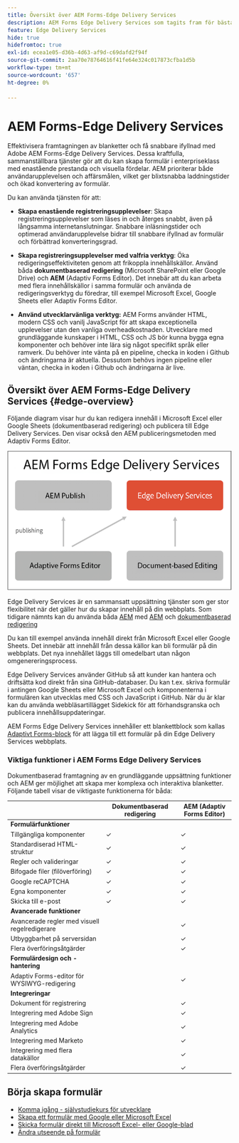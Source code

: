 ```yaml
---
title: Översikt över AEM Forms-Edge Delivery Services
description: AEM Forms Edge Delivery Services som tagits fram för bästa prestanda och som gör det möjligt att förutse framtiden för smidig datainsamling och användarengagemang.
feature: Edge Delivery Services
hide: true
hidefromtoc: true
exl-id: ecea1e05-d36b-4d63-af9d-c69dafd2f94f
source-git-commit: 2aa70e78764616f41fe64e324c017873cfba1d5b
workflow-type: tm+mt
source-wordcount: '657'
ht-degree: 0%

---
```


# AEM Forms-Edge Delivery Services

Effektivisera framtagningen av blanketter och få snabbare ifyllnad med Adobe AEM Forms-Edge Delivery Services. Dessa kraftfulla, sammanställbara tjänster gör att du kan skapa formulär i enterpriseklass med enastående prestanda och visuella fördelar. AEM prioriterar både användarupplevelsen och affärsmålen, vilket ger blixtsnabba laddningstider och ökad konvertering av formulär.

Du kan använda tjänsten för att:

* **Skapa enastående registreringsupplevelser**: Skapa registreringsupplevelser som läses in och återges snabbt, även på långsamma internetanslutningar. Snabbare inläsningstider och optimerad användarupplevelse bidrar till snabbare ifyllnad av formulär och förbättrad konverteringsgrad.

* **Skapa registreringsupplevelser med valfria verktyg**: Öka redigeringseffektiviteten genom att frikoppla innehållskällor. Använd båda **dokumentbaserad redigering** (Microsoft SharePoint eller Google Drive) och **AEM** (Adaptiv Forms Editor). Det innebär att du kan arbeta med flera innehållskällor i samma formulär och använda de redigeringsverktyg du föredrar, till exempel Microsoft Excel, Google Sheets eller Adaptiv Forms Editor.

* **Använd utvecklarvänliga verktyg:** AEM Forms använder HTML, modern CSS och vanilj JavaScript för att skapa exceptionella upplevelser utan den vanliga overheadkostnaden. Utvecklare med grundläggande kunskaper i HTML, CSS och JS bör kunna bygga egna komponenter och behöver inte lära sig något specifikt språk eller ramverk. Du behöver inte vänta på en pipeline, checka in koden i Github och ändringarna är aktuella. Dessutom behövs ingen pipeline eller väntan, checka in koden i Github och ändringarna är live.


## Översikt över AEM Forms-Edge Delivery Services {#edge-overview}

Följande diagram visar hur du kan redigera innehåll i Microsoft Excel eller Google Sheets (dokumentbaserad redigering) och publicera till Edge Delivery Services. Den visar också den AEM publiceringsmetoden med Adaptiv Forms Editor.

![Edge Delivery Architecture](/help/edge/assets/AEM-forms-with-EDS-publishing.png)

Edge Delivery Services är en sammansatt uppsättning tjänster som ger stor flexibilitet när det gäller hur du skapar innehåll på din webbplats. Som tidigare nämnts kan du använda båda [AEM](https://experienceleague.adobe.com/docs/experience-manager-cloud-service/content/sites/authoring/getting-started/concepts.html) med [AEM](/help/implementing/universal-editor/introduction.md) och [dokumentbaserad redigering](https://www.aem.live/docs/authoring)

Du kan till exempel använda innehåll direkt från Microsoft Excel eller Google Sheets. Det innebär att innehåll från dessa källor kan bli formulär på din webbplats. Det nya innehållet läggs till omedelbart utan någon omgenereringsprocess.

Edge Delivery Services använder GitHub så att kunder kan hantera och driftsätta kod direkt från sina GitHub-databaser. Du kan t.ex. skriva formulär i antingen Google Sheets eller Microsoft Excel och komponenterna i formulären kan utvecklas med CSS och JavaScript i GitHub. När du är klar kan du använda webbläsartillägget Sidekick för att förhandsgranska och publicera innehållsuppdateringar.

AEM Forms Edge Delivery Services innehåller ett blankettblock som kallas [Adaptivt Forms-block](/help/edge/docs/forms/create-forms.md) för att lägga till ett formulär på din Edge Delivery Services webbplats.

### Viktiga funktioner i AEM Forms Edge Delivery Services

Dokumentbaserad framtagning av en grundläggande uppsättning funktioner och AEM ger möjlighet att skapa mer komplexa och interaktiva blanketter. Följande tabell visar de viktigaste funktionerna för båda:

<!-- 

>[!BEGINTABS]

>[!TAB Document-based authoring]

Document-based authoring is a versatile option suitable for creating simple forms with essential functionalities. It allows you to integrate various input types like text fields, dropdown menus, and radio buttons, enabling you to collect user data effectively. It offers a basic version of rules to add dynamic behaviour to forms. Key features of Document-based authoring are: 

* **[HTML5-based Form Field components](/help/edge/docs/forms/form-components.md)**: AEM Forms Edge Delivery Services allow you to create user-friendly and interactive forms using form components based on HTML5 [input types](https://developer.mozilla.org/en-US/docs/Web/HTML/Element/input#input_types), <a href="https://developer.mozilla.org/en-US/docs/Web/HTML/Element/textarea">textarea</a>, <a href="https://developer.mozilla.org/en-US/docs/Web/HTML/Element/select">select</a>, and <a href="https://developer.mozilla.org/en-US/docs/Web/HTML/Element/fieldset">fieldset</a>  elements. These components cater to different types of data collection and can be easily customized to fit your specific needs.  

* **Accessibility**: The fields in the form block are accessible. Each label is linked with its respective input element, and IDs are auto-generated for linking. Descriptions associated with fields are linked via the aria-describedby attribute. Keyboard navigation using the standard Tab/Shift + Tab keys is supported.

* **[Styling](/help/edge/docs/forms/style-theme-forms.md)**: Each form field has a fixed HTML structure that can be easily decorated using custom CSS or JavaScript files. Selectors for targeting fields in CSS and JS are provided based on type and name. You can easily create new selectors due to the standradized structure and style your form. 

* **Basic Rules**: Easily create logic that adjusts field visibility, validation, and behavior based on user input or predefined conditions. Rules offer a flexible and intuitive way to add intelligence to your forms, ensuring they adapt seamlessly based on user inputs.

* **Validations**: Before submission, the form is validated, and invalid fields are appropriately marked with error messages displayed to the user. Adaptive Forms Block support all the HTML form validation, supported by modern browsers, and provide additional validation mechanism like validation script, file size, file type, overall file size, and more. 

* **File Uploads**: You can add file attachment capabilities to your forms. Whether you need to gather documents, images, or other files from your users, file upload functionality serves you effortlessly. With custom handling options available, you can tailor the file upload process to suit your specific requirements.

* **reCAPTCHA**: Benefit from seamless integration of Google reCAPTCHA into your forms with our out-of-the-box (OOTB) support. Safeguard your forms against fraudulent activities, spam, and abuse, while maintaining a smooth and uninterrupted user experience. Adaptive Forms Block supports reCaptcha V3 and reCaptcha Enterprise. 

* **Send email notification on form submission**: Eliminate the hassle of manual follow-ups and ensure timely communication with our built-in email automation for form submissions. This integrated solution lets you effortlessly notify relevant parties, including sending form data, whenever someone fills out a form on your website. No need for complex configurations or additional tools – it's ready to use out of the box.

>[!TAB AEM Authoring]

AEM Authoring unlocks additional capabilities beyond the document-based authoring, empowering you to build more complex and interactive forms. In additon to the features of Document-based authoring, AEM authoring offers the following additional features:  

* Advanced Rules: Define logic-based actions within your forms. You can use rules to conditionally show or hide form sections, pre-populate fields based on user input, and perform various validations to ensure data integrity.

* Server-side extensibility: Extend the functionalities of your forms by integrating them with server-side logic. This allows you to perform complex calculations, interact with external systems, and automate specific tasks based on user actions within the form.
* Streamline workflows and data management: Leverage the power of AEM to:
    * Design user-friendly forms using AEM editors.
    * Generate a "Document of Record" for secure and tamper-proof archiving of submitted data.
    * Facilitate e-signing with Adobe Sign for a smooth and secure signing experience.
    * Automate business processes through AEM workflows, triggering actions based on form submissions.
    * Effortlessly integrate with various data sources, enabling seamless data flow and exchange.

>[!ENDTABS]



## Start creating forms

-->

|                                           | Dokumentbaserad redigering | AEM (Adaptiv Forms Editor) |
| ----------------------------------------- | ------------------------ | ------------------------------------ |
| **Formulärfunktioner** |                          |                                      |
| Tillgängliga komponenter | ✓ | ✓ |
| Standardiserad HTML-struktur | ✓ | ✓ |
| Regler och valideringar | ✓ | ✓ |
| Bifogade filer (filöverföring) | ✓ | ✓ |
| Google reCAPTCHA | ✓ | ✓ |
| Egna komponenter | ✓ | ✓ |
| Skicka till e-post | ✓ | ✓ |
| **Avancerade funktioner** |                          |                                      |
| Avancerade regler med visuell regelredigerare |                          | ✓ |
| Utbyggbarhet på serversidan |                          | ✓ |
| Flera överföringsåtgärder |                          | ✓ |
| **Formulärdesign och -hantering** |                          |                                      |
| Adaptiv Forms-editor för WYSIWYG-redigering |                          | ✓ |
| **Integreringar** |                          |                                      |
| Dokument för registrering |                          | ✓ |
| Integrering med Adobe Sign |                          | ✓ |
| Integrering med Adobe Analytics |                          | ✓ |
| Integrering med Marketo |                          | ✓ |
| Integrering med flera datakällor |                          | ✓ |
| Flera överföringsåtgärder |                          | ✓ |


## Börja skapa formulär

* [Komma igång - självstudiekurs för utvecklare](/help/edge/docs/forms/tutorial.md)
* [Skapa ett formulär med Google eller Microsoft Excel](/help/edge/docs/forms/create-forms.md)
* [Skicka formulär direkt till Microsoft Excel- eller Google-blad](/help/edge/docs/forms/submit-forms.md)
* [Ändra utseende på formulär](/help/edge/docs/forms/style-theme-forms.md)


<!-- 

## Start creating forms

<div>

  <style>
    .card-container {
        width: calc(33.33% - 10px);;
        margin: 5px;
        border: 1px solid #ccc;
        border-radius: 5px;
        padding: 5px;
        box-sizing: border-box;
        transition: background-color 0.3s ease; /* Adding transition effect */
    }
    .card-container:hover {
        background-color: #f0f0f0; /* Changing background color on hover */
    }
</style>

<div style="display: flex; flex-wrap: wrap; justify-content: space-between; margin: -5px;">
    <div class="card-container">
        <a href="/help/edge/docs/forms/create-forms.md">
            <img src="/help/edge/assets/smock_devices_18_n.svg" alt="Create a form using eds forms" style="border-radius: 5px;"> </b>
            <br><b style="margin-top: 5px;">Create a form using Google Sheets or Microsoft Excel</b>
        </a>
        <p>Create forms that load and render quickly and automatically reflows on mobile devices.</p>
    </div>
    <div class="card-container">
        <a href="/help/edge/docs/forms/create-forms.md#manually-configure-a-spreadsheet-to-accept-data">   
            <img src="/help/edge/assets/smock_platformdatamapping_18_n.svg" alt="Submit form" alt="Use Form Fragments in an EDS Form" style="border-radius: 5px;"> </b>
            <br><b style="margin-top: 5px;">Submit form to spreadsheet</b>
        </a>
        <p>Submit forms directly to your Microsoft Excel or Google Sheets.</p>
    </div>
     <div class="card-container">
        <a href="/help/edge/docs/forms/style-theme-forms.md">
            <img src="/help/edge/assets/smock_imageautomode_18_N.svg" alt="Apply styles or themes to an eds form" style="border-radius: 5px;"> </b>
            <br><b style="margin-top: 5px;">Customize a theme</b>
        </a>
        <p>Create a consistent brand image by applying the same theme across forms.</p>
    </div>
      <div class="card-container">
        <a href="/help/edge/docs/forms/validate-forms.md">
            <img src="/help/edge/assets/smock_condition_18_n.svg" alt="Add validations to form fields" style="border-radius: 5px;"> </b>
            <br><b style="margin-top: 5px;">Apply field validations</b>
        </a>
        <p>Reduce errors and frustration by checking form inputs for proper formatting.</p>
    </div> 
            <div class="card-container">
        <a href="/help/edge/docs/forms/rules-forms.md">
            <img src="/help/edge/assets/smock_documentfragment_18_n.svg" alt="Use rules to add dynamic behaviour to a form" style="border-radius: 5px;"> </b>
            <br><b style="margin-top: 5px;">Use rules to add dynamic behaviour to a form</b>
        </a>
        <p>Reuse preconfigured fragments across multiple forms.</p>
    </div>
    <div class="card-container">
        <a href="/help/edge/docs/forms/translate-forms.md">  
            <img src="/help/edge/assets/smock_abc_18_n.svg" alt="Translate an EDS Form" style="border-radius: 5px;"> </b>
            <br><b style="margin-top: 5px;">Translate a form</b>
        </a>
        <p>Extend the reach of your forms while keeping costs in check.</p>
    </div>
    <div class="card-container">
        <a href="/help/edge/docs/forms/repeatable-forms.md">  
            <img src="/help/edge/assets/smock_addto_18_n.svg" alt="Add repeatable sections to an EDS Form" style="border-radius: 5px;"> </b>
            <br><b style="margin-top: 5px;">Add repeatable sections</b>
        </a>
        <p>Effortlessly create and add repeatable sections to a form.</p>
    </div>
    <div class="card-container">
        <a href="/help/edge/docs/forms/custom-components-forms.md"> 
            <img src="/help/edge/assets/smock_userdeveloper_18_n.svg" alt="Create custom forms components using standard JavaScript and CSS"  style="border-radius: 5px;"> </b>
            <br><b style="margin-top: 5px;">Create custom components</b>
        </a>
        <p>Use standard JavaScript and CSS to create components and themes.</p>
    </div>
    <div class="card-container">
        <a href="/help/edge/docs/forms/recaptacha-forms.md">  
            <img src="/help//edge/assets/smock_keyclock_18_n.svg" alt="Use reCAPTCHA in an EDS Form" style="border-radius: 5px;"> </b>
            <br><b style="margin-top: 5px;">Use reCAPTCHA</b>
        </a>
        <p>Use OOTB reCAPTCHA integration for robust spam and bot protection.</p>
    </div>


</div>


</br>


-->